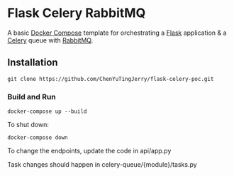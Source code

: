 # Flask Celery RabbitMQ

A basic [Docker Compose](https://docs.docker.com/compose/) template for orchestrating a [Flask](http://flask.pocoo.org/) application & a [Celery](http://www.celeryproject.org/) queue with [RabbitMQ](https://www.rabbitmq.com/).

## Installation

```unix
git clone https://github.com/ChenYuTingJerry/flask-celery-poc.git
```

### Build and Run

```unix
docker-compose up --build
```

To shut down:

 ```unix
docker-compose down
```

To change the endpoints, update the code in api/app.py

Task changes should happen in celery-queue/{module}/tasks.py
